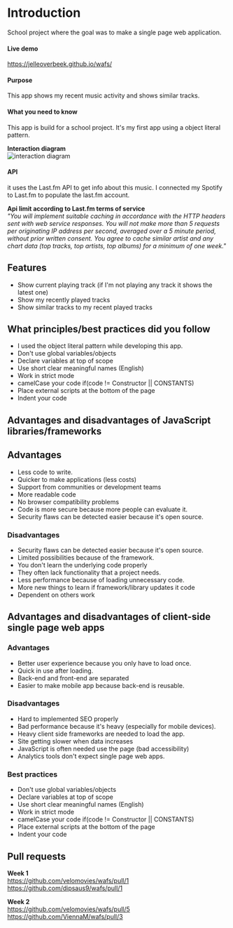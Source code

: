 # Introduction
School project where the goal was to make a single page web application. 

#### Live demo
https://jelleoverbeek.github.io/wafs/

#### Purpose
This app shows my recent music activity and shows similar tracks.

#### What you need to know 
This app is build for a school project. It's my first app using a object literal pattern.

**Interaction diagram**  
![interaction diagram](https://d.pr/i/Tgz3c1+ "Interaction diagram")

#### API 
it uses the Last.fm API to get info about this music. I connected my Spotify to Last.fm to populate the last.fm account.  

**Api limit according to Last.fm terms of service**  
*"You will implement suitable caching in accordance with the HTTP headers sent with web service responses. You will not make more than 5 requests per originating IP address per second, averaged over a 5 minute period, without prior written consent. You agree to cache similar artist and any chart data (top tracks, top artists, top albums) for a minimum of one week."*

## Features
* Show current playing track (if I'm not playing any track it shows the latest one)
* Show my recently played tracks
* Show similar tracks to my recent played tracks

## What principles/best practices did you follow
* I used the object literal pattern while developing this app.
* Don't use global variables/objects
* Declare variables at top of scope
* Use short clear meaningful names (English)
* Work in strict mode
* camelCase your code if(code != Constructor || CONSTANTS)
* Place external scripts at the bottom of the page
* Indent your code

## Advantages and disadvantages of JavaScript libraries/frameworks

## Advantages
* Less code to write.
* Quicker to make applications (less costs)
* Support from communities or development teams
* More readable code
* No browser compatibility problems
* Code is more secure because more people can evaluate it.
* Security flaws can be detected easier because it's open source.
 
### Disadvantages
* Security flaws can be detected easier because it's open source.
* Limited possibilities because of the framework.
* You don't learn the underlying code properly
* They often lack functionality that a project needs. 
* Less performance because of loading unnecessary code.
* More new things to learn if framework/library updates it code 
* Dependent on others work

## Advantages and disadvantages of client-side single page web apps

### Advantages
* Better user experience because you only have to load once.
* Quick in use after loading.
* Back-end and front-end are separated
* Easier to make mobile app because back-end is reusable.

### Disadvantages
* Hard to implemented SEO properly
* Bad performance because it's heavy (especially for mobile devices).
* Heavy client side frameworks are needed to load the app.
* Site getting slower when data increases
* JavaScript is often needed use the page (bad accessibility)
* Analytics tools don't expect single page web apps.

### Best practices
* Don't use global variables/objects
* Declare variables at top of scope
* Use short clear meaningful names (English)
* Work in strict mode
* camelCase your code if(code != Constructor || CONSTANTS)
* Place external scripts at the bottom of the page
* Indent your code

## Pull requests
**Week 1**  
https://github.com/velomovies/wafs/pull/1  
https://github.com/dipsaus9/wafs/pull/1

**Week 2**  
https://github.com/velomovies/wafs/pull/5  
https://github.com/ViennaM/wafs/pull/3  